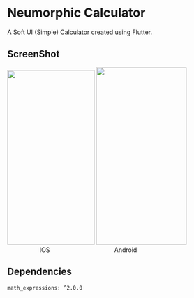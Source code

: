# Neumorphic Calculator

A Soft UI (Simple) Calculator created using Flutter.

## ScreenShot

<p float="left">
  <img src="https://github.com/belelaritra/Neumorphic_Calculator/blob/main/ScreenShot%20ios.png" width="200" height="400" />
  <img src="https://github.com/belelaritra/Neumorphic_Calculator/blob/main/ScreenShot%20Android.png" width="207" height="407" />
  </br>
  &nbsp;&emsp;&emsp;&emsp;&emsp;&emsp;IOS &emsp;&emsp;&emsp;&emsp;&emsp;&emsp;&emsp;&emsp;&emsp;&emsp;&nbsp;Android
</p>

## Dependencies

  `math_expressions: ^2.0.0`
